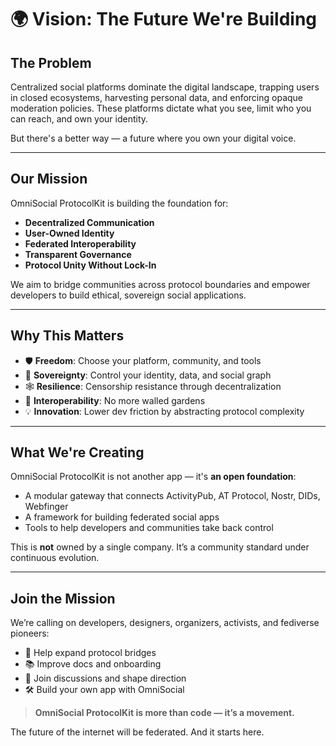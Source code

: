 # 🌍 Vision: The Future We're Building

## The Problem

Centralized social platforms dominate the digital landscape, trapping users in closed ecosystems, harvesting personal data, and enforcing opaque moderation policies. These platforms dictate what you see, limit who you can reach, and own your identity.

But there's a better way — a future where you own your digital voice.

---

## Our Mission

OmniSocial ProtocolKit is building the foundation for:
- **Decentralized Communication**
- **User-Owned Identity**
- **Federated Interoperability**
- **Transparent Governance**
- **Protocol Unity Without Lock-In**

We aim to bridge communities across protocol boundaries and empower developers to build ethical, sovereign social applications.

---

## Why This Matters

- 🛡️ **Freedom**: Choose your platform, community, and tools
- 🧠 **Sovereignty**: Control your identity, data, and social graph
- 🕸️ **Resilience**: Censorship resistance through decentralization
- 🔗 **Interoperability**: No more walled gardens
- 💡 **Innovation**: Lower dev friction by abstracting protocol complexity

---

## What We're Creating

OmniSocial ProtocolKit is not another app — it's **an open foundation**:
- A modular gateway that connects ActivityPub, AT Protocol, Nostr, DIDs, Webfinger
- A framework for building federated social apps
- Tools to help developers and communities take back control

This is **not** owned by a single company. It’s a community standard under continuous evolution.

---

## Join the Mission
We’re calling on developers, designers, organizers, activists, and fediverse pioneers:

- 🧩 Help expand protocol bridges
- 📚 Improve docs and onboarding
- 💬 Join discussions and shape direction
- 🛠️ Build your own app with OmniSocial

> **OmniSocial ProtocolKit is more than code — it’s a movement.**

The future of the internet will be federated. And it starts here.
